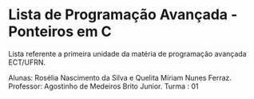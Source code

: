 # Lista de Programação Avançada - Ponteiros em C

Lista referente a primeira unidade da matéria de programação avançada ECT/UFRN.

Alunas: Rosélia Nascimento da Silva e Quelita Míriam Nunes Ferraz.
Professor: Agostinho de Medeiros Brito Junior.
Turma : 01
